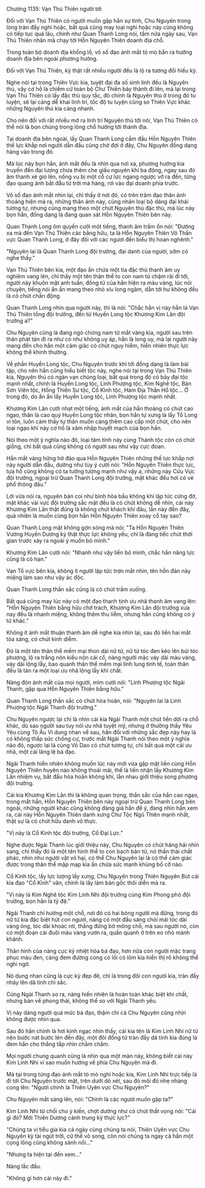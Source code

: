 




Chương 1135: Vạn Thú Thiên người tới


Đối với Vạn Thú Thiên có người muốn gặp hắn sự tình, Chu Nguyên trong lòng tràn đầy nghi hoặc, bất quá cũng may loại nghi hoặc này cũng không có tiếp tục quá lâu, chính như Quan Thanh Long nói, tầm nửa ngày sau, Vạn Thú Thiên nhân mã chạy tới Hỗn Nguyên Thiên doanh địa chỗ.

Trong toàn bộ doanh địa khổng lồ, vô số đạo ánh mắt tò mò bắn ra hướng doanh địa bên ngoài phương hướng.

Đối với Vạn Thú Thiên, kỳ thật rất nhiều người đều là lộ ra tương đối hiếu kỳ.

Nghe nói tại trong Thiên Vực kia, tuyệt đại đa số sinh linh đều là Nguyên thú, vậy cơ hồ là chiếm cứ toàn bộ Chư Thiên bảy thành đi lên, mà lại trong Vạn Thú Thiên có lấy đặc thù quy tắc, đó chính là Nguyên thú ở trong đó tu luyện, sẽ lại càng dễ khai linh trí, tốc độ tu luyện cũng so Thiên Vực khác những Nguyên thú kia càng nhanh.

Cho nên đối với rất nhiều mở ra linh trí Nguyên thú tới nói, Vạn Thú Thiên có thể nói là bọn chúng trong lòng chỗ hướng tới thánh địa.

Tại doanh địa bên ngoài, lấy Quan Thanh Long cầm đầu Hỗn Nguyên Thiên thế lực khắp nơi người dẫn đầu cũng chờ đợi ở đây, Chu Nguyên đồng dạng hàng vào trong đó.

Mà lúc này bọn hắn, ánh mắt đều là nhìn qua nơi xa, phương hướng kia truyền đến đại lượng chưa thêm che giấu nguyên khí ba động, ngay sau đó âm thanh xé gió lên, nồng vụ bị một cỗ cự lực ngang ngược vỡ ra đến, từng đạo quang ảnh bắt đầu từ trời mà hàng, rơi vào đại doanh phía trước.

Vô số đạo ánh mắt nhìn lại, chỉ thấy ở nơi đó, có trên trăm đạo thân ảnh thoáng hiện mà ra, những thân ảnh này, cùng nhân loại bộ dáng đại khái tương tự, nhưng cũng mang theo một chút Nguyên thú đặc thù, mà lúc này bọn hắn, đồng dạng là đang quan sát Hỗn Nguyên Thiên bên này.

Quan Thanh Long ôm quyền cười một tiếng, thanh âm trầm ổn nói: "Đường xa mà đến Vạn Thú Thiên các bằng hữu, ta là Hỗn Nguyên Thiên Võ Thần vực Quan Thanh Long, ở đây đối với các ngươi đến biểu thị hoan nghênh."

"Nguyên lai là Quan Thanh Long đội trưởng, đại danh của ngươi, sớm có nghe thấy."

Vạn Thú Thiên bên kia, một đạo ẩn chứa một tia đặc thù thanh âm uy nghiêm vang lên, chỉ thấy một tên thân thể to con nam tử chậm rãi đi tới, người này khuôn mặt anh tuấn, đồng tử của hắn hiện ra màu vàng, lúc nói chuyện, tiếng nói ẩn ẩn mang theo nhỏ xíu long ngâm, dẫn tới hư không đều là có chút chấn động.

Quan Thanh Long nhìn qua người này, thì là nói: "Chắc hẳn vị này hẳn là Vạn Thú Thiên tổng đội trưởng, đến từ Huyền Long tộc Khương Kim Lân đội trưởng a?"

Chu Nguyên cũng là đang ngó chừng nam tử mắt vàng kia, người sau trên thân phát tán đi ra như có như không uy áp, hẳn là long uy, mà lại người này mang đến cho hắn một cảm giác có chút nguy hiểm, hiển nhiên thực lực không thể khinh thường.

Về phần Huyền Long tộc, Chu Nguyên trước khi tới đồng dạng là làm bài tập, cho nên hắn cũng hiểu biết tộc này, nghe nói tại trong Vạn Thú Thiên kia, Nguyên thú có ngàn vạn chủng loại, bất quá trong đó có bảy đại tộc mạnh nhất, chính là Huyền Long tộc, Linh Phượng tộc, Kim Nghê tộc, Bàn Sơn Viên tộc, Hống Thiên Sư tộc, Cổ Kình tộc, Hám Địa Thần Hổ tộc... Ở trong đó, do ẩn ẩn lấy Huyền Long tộc, Linh Phượng tộc mạnh nhất.

Khương Kim Lân cười nhạt một tiếng, ánh mắt của hắn thoáng có chút cao ngạo, thân là cao quý Huyền Long tộc nhân, bọn hắn tự xưng là lấy Tổ Long vi tôn, luôn cảm thấy tự thân muốn càng thêm cao cấp một chút, cho nên loại ngạo khí này cơ hồ là xâm nhập huyết mạch của bọn hắn.

Nói theo một ý nghĩa nào đó, loại tâm tính này cùng Thánh tộc còn có chút giống, chỉ bất quá cũng không có người sau như vậy cực đoan.

Hắn mắt vàng hững hờ đảo qua Hỗn Nguyên Thiên những thế lực khắp nơi này người dẫn đầu, dường như tùy ý cười nói: "Hỗn Nguyên Thiên thực lực, tựa hồ cũng không có ta tưởng tượng mạnh như vậy a, những này Cửu Vực đội trưởng, ngoại trừ Quan Thanh Long đội trưởng, mặt khác đều hơi có vẻ phổ thông đâu."

Lời vừa nói ra, nguyên bản coi như bình hòa bầu không khí lập tức cứng đờ, mặt khác vài vực đội trưởng sắc mặt đều là có chút không dễ nhìn, cái này Khương Kim Lân thật đúng là không chút khách khí đâu, lần này đến đây, quả nhiên là muốn cùng bọn hắn Hỗn Nguyên Thiên xoay cổ tay sao?

Quan Thanh Long mặt không gợn sóng mà nói: "Ta Hỗn Nguyên Thiên Vương Huyền Dương kỳ thật thực lực không yếu, chỉ là đáng tiếc chút thời gian trước xảy ra ngoài ý muốn bỏ mình."

Khương Kim Lân cười nói: "Nhanh như vậy liền bỏ mình, chắc hẳn năng lực cũng là có hạn."

Vạn Tổ vực bên kia, không ít người lập tức trợn mắt nhìn, tên hỗn đản này miệng làm sao như vậy ác độc.

Quan Thanh Long thần sắc cũng là có chút trầm xuống.

Bất quá cũng may lúc này có một đạo thanh tịnh ưu nhã thanh âm vang lên: "Hỗn Nguyên Thiên bằng hữu chớ trách, Khương Kim Lân đội trưởng xưa nay đều là nhanh miệng, không thêm thu liễm, nhưng hắn cũng không có ý tứ khác."

Không ít ánh mắt thuận thanh âm dễ nghe kia nhìn lại, sau đó liền hai mắt tỏa sáng, có chút kinh diễm.

Đó là một tên thân thể mềm mại thon dài nữ tử, nữ tử tóc đen kéo lên búi tóc phượng, lộ ra trắng nõn kiều nộn cái cổ, nàng người mặc váy dài màu vàng, váy dài lộng lẫy, bao quanh thân thể mềm mại linh lung tinh tế, toàn thân đều là tản ra một loại ưu nhã lộng lẫy khí chất.

Nàng đón ánh mắt của mọi người, mỉm cười nói: "Linh Phượng tộc Ngải Thanh, gặp qua Hỗn Nguyên Thiên bằng hữu."

Quan Thanh Long thần sắc có chút hòa hoãn, nói: "Nguyên lai là Linh Phượng tộc Ngải Thanh đội trưởng."

Chu Nguyên ngược lại chỉ là nhìn cái kia Ngải Thanh một chút liền dời ra chỗ khác, dù sao người sau tuy nói ưu nhã tuyệt mỹ, nhưng ở thường thấy Yêu Yêu cùng Tô Ấu Vi dung nhan về sau, hắn đối với những sắc đẹp này hay là có không thấp sức chống cự, trước mắt Ngải Thanh nói theo một ý nghĩa nào đó, ngược lại là cùng Võ Dao có chút tương tự, chỉ bất quá một cái ưu nhã, một cái lăng lệ bá đạo.

Ngải Thanh hiển nhiên không muốn lúc này mới vừa gặp mặt liền cùng Hỗn Nguyên Thiên huyên náo không thoải mái, thế là liền nhận lấy Khương Kim Lân nhiệm vụ, bắt đầu hòa hoãn không khí, lẫn nhau giới thiệu song phương đội trưởng.

Cái kia Khương Kim Lân thì là không quan trọng, thần sắc của hắn cao ngạo, trong mắt hắn, Hỗn Nguyên Thiên bên này ngoại trừ Quan Thanh Long bên ngoài, những người khác cũng không đáng giá hắn để ý, đang nhìn hắn xem ra, cái này Hỗn Nguyên Thiên danh xưng Chư Tộc Ngũ Thiên mạnh nhất, thật sự là có chút hữu danh vô thực.

"Vị này là Cổ Kình tộc đội trưởng, Cổ Đại Lực."

Nghe được Ngải Thanh lúc giới thiệu này, Chu Nguyên có chút hăng hái nhìn sang, chỉ thấy đó là một tên hình thể to con bạch bàn tử, nó thần thái chất phác, nhìn như người vật vô hại, có thể Chu Nguyên lại là có thể cảm giác được trong thân thể mập mạp kia ẩn chứa sức mạnh khủng bố cỡ nào.

Cổ Kình tộc, lấy lực lượng lấy xưng, Chu Nguyên trong Thiên Nguyên Bút cái kia đạo "Cổ Kình" văn, chính là lấy làm bản gốc thôi diễn mà ra.

"Vị này là Kim Nghê tộc Kim Linh Nhi đội trưởng cùng Kim Phong phó đội trưởng, bọn hắn là tỷ đệ."

Ngải Thanh chỉ hướng một chỗ, nơi đó có hai bóng người mà đứng, trong đó nữ tử kia đặc biệt hút con ngươi, nàng có một đầu sáng chói mái tóc dài vàng óng, tóc dài khoác rơi, thẳng đứng bờ mông chỗ, mà sau người nó, còn có một đoạn cái đuôi màu vàng vươn ra, quấn quanh ở trên eo nhỏ mảnh khảnh.

Thân hình của nàng cực kỳ nhiệt hỏa bá đạo, hơn nữa còn người mặc trang phục màu đen, càng đem đường cong có lồi có lõm kia hiển thị rõ không thể nghi ngờ.

Nó dung nhan cũng là cực kỳ đẹp đẽ, chỉ là trong đôi con ngươi kia, tràn đầy nhảy lên dã tính chi sắc.

Cùng Ngải Thanh so ra, nàng hiển nhiên là hoàn toàn khác biệt khí chất, nhưng bàn về phong thái, không thể so với Ngải Thanh yếu.

Vị này dáng người quá mức bá đạo, thậm chí cả Chu Nguyên cũng nhịn không được nhìn qua.

Sau đó hắn chính là hơi kinh ngạc nhìn thấy, cái kia tên là Kim Linh Nhi nữ tử nện bước nát bước lên đến đây, một đôi đồng tử tràn đầy dã tính kia đúng là đem hắn cho thẳng tắp nhìn chằm chằm.

Mọi người chung quanh cũng là nhìn qua một màn này, không biết cái này Kim Linh Nhi vì sao muốn hướng về phía Chu Nguyên mà đi.

Mà tại trong từng đạo ánh mắt tò mò nghi hoặc kia, Kim Linh Nhi trực tiếp là đi tới Chu Nguyên trước mặt, trên dưới dò xét, sau đó môi đỏ nhẹ nhàng cong lên: "Ngươi chính là Thiên Uyên vực Chu Nguyên?"

Chu Nguyên mắt sáng lên, nói: "Chính là các ngươi muốn gặp ta?"

Kim Linh Nhi từ chối cho ý kiến, chợt dường như có chút thất vọng nói: "Cái gì đó? Mới Thiên Dương cảnh trung kỳ thực lực?"

"Chúng ta vị tiểu gia kia cả ngày cùng chúng ta nói, Thiên Uyên vực Chu Nguyên kỳ tài ngút trời, cử thế vô song, còn nói chúng ta ngay cả hắn một cọng lông cũng không sánh nổi..."

"Nhưng ta hiện tại đến xem..."

Nàng lắc đầu.

"Không gì hơn cái này đi."




